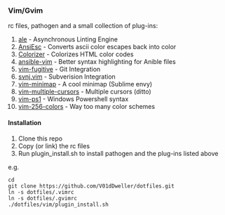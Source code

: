 ### Vim/Gvim ###

rc files, pathogen and a small collection of plug-ins:

1. [ale](https://github.com/w0rp/ale) - Asynchronous Linting Engine 
1. [AnsiEsc](https://github.com/vim-scripts/AnsiEsc.vim) - Converts ascii color escapes back into color
1. [Colorizer](https://github.com/chrisbra/Colorizer) - Colorizes HTML color codes
1. [ansible-vim](https://github.com/pearofducks/ansible-vim) - Better syntax highlighting for Anible files
1. [vim-fugitive](https://github.com/tpope/vim-fugitive) - Git Integration 
1. [svnj.vim](https://github.com/juneedahamed/svnj.vim) - Subverision Integration 
1. [vim-minimap](https://github.com/dpc/vim-minimap) - A cool minimap (Sublime envy)
1. [vim-multiple-cursors](https://github.com/terryma/vim-multiple-cursors) - Multiple cursors (ditto) 
1. [vim-ps1](https://github.com/PProvost/vim-ps1) - Windows Powershell syntax
1. [vim-256-colors](https://github.com/noah/vim256-color) - Way too many color schemes

#### Installation ####

1. Clone this repo
1. Copy (or link) the rc files
1. Run plugin\_install.sh to install pathogen and the plug-ins listed above

e.g.

```shell
cd
git clone https://github.com/V01dDweller/dotfiles.git
ln -s dotfiles/.vimrc
ln -s dotfiles/.gvimrc
./dotfiles/vim/plugin_install.sh
```
